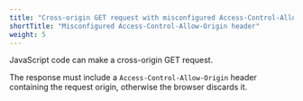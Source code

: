 ```yaml
---
title: "Cross-origin GET request with misconfigured Access-Control-Allow-Origin header"
shortTitle: "Misconfigured Access-Control-Allow-Origin header"
weight: 5
---
```


JavaScript code can make a cross-origin GET request.

The response must include a `Access-Control-Allow-Origin` header containing the request origin, otherwise the browser discards it.